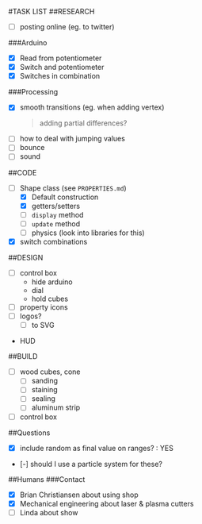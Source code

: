 #TASK LIST
##RESEARCH
+ [ ] posting online (eg. to twitter)

###Arduino
+ [x] Read from potentiometer
+ [x] Switch and potentiometer
+ [x] Switches in combination

###Processing
+ [x] smooth transitions (eg. when adding vertex)
  > adding partial differences?
+ [ ] how to deal with jumping values
+ [ ] bounce
+ [ ] sound

##CODE
+ [ ] Shape class (see `PROPERTIES.md`)
  + [x] Default construction
  + [x] getters/setters
  + [ ] `display` method
  + [ ] `update` method
  + [ ] physics (look into libraries for this)
+ [x] switch combinations

##DESIGN
+ [ ] control box
  - hide arduino
  - dial
  - hold cubes
+ [ ] property icons
+ [ ] logos?
  - [ ] to SVG
+ HUD

##BUILD
+ [ ] wood cubes, cone
  - [ ] sanding
  - [ ] staining
  - [ ] sealing
  - [ ] aluminum strip
+ [ ] control box

##Questions
+ [x] include random as final value on ranges? : YES
+ [-] should I use a particle system for these?

##Humans
###Contact
- [x] Brian Christiansen about using shop
- [x] Mechanical engineering about laser & plasma cutters
- [ ] Linda about show